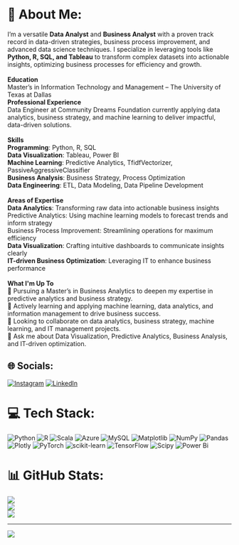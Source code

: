 # 💫 About Me:
I’m a versatile **Data Analyst** and **Business Analyst** with a proven track record in data-driven strategies, business process improvement, and advanced data science techniques. I specialize in leveraging tools like **Python, R, SQL, and Tableau** to transform complex datasets into actionable insights, optimizing business processes for efficiency and growth.<br><br>**Education**<br>Master’s in Information Technology and Management – The University of Texas at Dallas<br>**Professional Experience**<br>Data Engineer at Community Dreams Foundation currently applying data analytics, business strategy, and machine learning to deliver impactful, data-driven solutions.<br><br>**Skills**<br>**Programming**: Python, R, SQL<br>**Data Visualization**: Tableau, Power BI<br>**Machine Learning**: Predictive Analytics, TfidfVectorizer, PassiveAggressiveClassifier<br>**Business Analysis**: Business Strategy, Process Optimization<br>**Data Engineering**: ETL, Data Modeling, Data Pipeline Development<br><br>**Areas of Expertise**<br>**Data Analytics**: Transforming raw data into actionable business insights<br>Predictive Analytics: Using machine learning models to forecast trends and inform strategy<br>Business Process Improvement: Streamlining operations for maximum efficiency<br>**Data Visualization**: Crafting intuitive dashboards to communicate insights clearly<br>**IT-driven Business Optimization**: Leveraging IT to enhance business performance<br><br>**What I'm Up To**<br>🔭 Pursuing a Master’s in Business Analytics to deepen my expertise in predictive analytics and business strategy.<br>🌱 Actively learning and applying machine learning, data analytics, and information management to drive business success.<br>👯 Looking to collaborate on data analytics, business strategy, machine learning, and IT management projects.<br>💬 Ask me about Data Visualization, Predictive Analytics, Business Analysis, and IT-driven optimization.


## 🌐 Socials:
[![Instagram](https://img.shields.io/badge/Instagram-%23E4405F.svg?logo=Instagram&logoColor=white)](https://instagram.com/yalla._.reddy) [![LinkedIn](https://img.shields.io/badge/LinkedIn-%230077B5.svg?logo=linkedin&logoColor=white)](https://linkedin.com/in/yalla-reddy-sadum-chinnapareddigari-7673b1203) 

# 💻 Tech Stack:
![Python](https://img.shields.io/badge/python-3670A0?style=for-the-badge&logo=python&logoColor=ffdd54) ![R](https://img.shields.io/badge/r-%23276DC3.svg?style=for-the-badge&logo=r&logoColor=white) ![Scala](https://img.shields.io/badge/scala-%23DC322F.svg?style=for-the-badge&logo=scala&logoColor=white) ![Azure](https://img.shields.io/badge/azure-%230072C6.svg?style=for-the-badge&logo=microsoftazure&logoColor=white) ![MySQL](https://img.shields.io/badge/mysql-4479A1.svg?style=for-the-badge&logo=mysql&logoColor=white) ![Matplotlib](https://img.shields.io/badge/Matplotlib-%23ffffff.svg?style=for-the-badge&logo=Matplotlib&logoColor=black) ![NumPy](https://img.shields.io/badge/numpy-%23013243.svg?style=for-the-badge&logo=numpy&logoColor=white) ![Pandas](https://img.shields.io/badge/pandas-%23150458.svg?style=for-the-badge&logo=pandas&logoColor=white) ![Plotly](https://img.shields.io/badge/Plotly-%233F4F75.svg?style=for-the-badge&logo=plotly&logoColor=white) ![PyTorch](https://img.shields.io/badge/PyTorch-%23EE4C2C.svg?style=for-the-badge&logo=PyTorch&logoColor=white) ![scikit-learn](https://img.shields.io/badge/scikit--learn-%23F7931E.svg?style=for-the-badge&logo=scikit-learn&logoColor=white) ![TensorFlow](https://img.shields.io/badge/TensorFlow-%23FF6F00.svg?style=for-the-badge&logo=TensorFlow&logoColor=white) ![Scipy](https://img.shields.io/badge/SciPy-%230C55A5.svg?style=for-the-badge&logo=scipy&logoColor=%white) ![Power Bi](https://img.shields.io/badge/power_bi-F2C811?style=for-the-badge&logo=powerbi&logoColor=black)
# 📊 GitHub Stats:
![](https://github-readme-stats.vercel.app/api?username=SCYALLAREDDY&theme=dark&hide_border=false&include_all_commits=false&count_private=false)<br/>
![](https://github-readme-streak-stats.herokuapp.com/?user=SCYALLAREDDY&theme=dark&hide_border=false)<br/>
![](https://github-readme-stats.vercel.app/api/top-langs/?username=SCYALLAREDDY&theme=dark&hide_border=false&include_all_commits=false&count_private=false&layout=compact)

---
[![](https://visitcount.itsvg.in/api?id=SCYALLAREDDY&icon=0&color=0)](https://visitcount.itsvg.in)

<!-- Proudly created with GPRM ( https://gprm.itsvg.in ) -->
